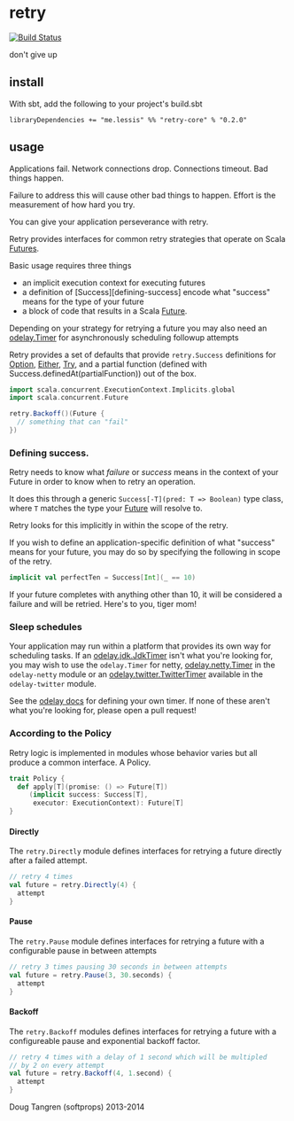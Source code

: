 # retry

[![Build Status](https://travis-ci.org/softprops/retry.png?branch=master)](https://travis-ci.org/softprops/retry)

don't give up

## install

With sbt, add the following to your project's build.sbt

    libraryDependencies += "me.lessis" %% "retry-core" % "0.2.0"

## usage

Applications fail. Network connections drop. Connections timeout. Bad things happen.

Failure to address this will cause other bad things to happen. Effort is the measurement of how hard you try.

You can give your application perseverance with retry.

Retry provides interfaces for common retry strategies that operate on Scala [Futures][fut].

Basic usage requires three things

- an implicit execution context for executing futures 
- a definition of [Success][defining-success] encode what "success" means for the type of your future
- a block of code that results in a Scala [Future][fut].

Depending on your strategy for retrying a future you may also need an [odelay.Timer][timer] for asynchronously scheduling followup attempts

Retry provides a set of defaults that provide `retry.Success` definitions for [Option][option], [Either][either], [Try][try], and a partial function (defined with Success.definedAt(partialFunction)) out of the box.

```scala
import scala.concurrent.ExecutionContext.Implicits.global
import scala.concurrent.Future

retry.Backoff()(Future {
  // something that can "fail"
})
```

### Defining success.

Retry needs to know what _failure_ or _success_ means in the context of your Future in order to know when to retry an operation.

It does this through a generic `Success[-T](pred: T => Boolean)` type class, where `T` matches the type your [Future][fut] will resolve to.

Retry looks for this implicitly in within the scope of the retry.

If you wish to define an application-specific definition of what "success" means for your future, you may do so by specifying the following in scope of the retry.

```scala
implicit val perfectTen = Success[Int](_ == 10)
```

If your future completes with anything other than 10, it will be considered a failure and will be retried. Here's to you, tiger mom!

### Sleep schedules

Your application may run within a platform that provides its own way for scheduling tasks. If an [odelay.jdk.JdkTimer](https://github.com/softprops/odelay#jdktimer) isn't what you're looking for, you may wish to use the `odelay.Timer` for netty, [odelay.netty.Timer](https://github.com/softprops/odelay#netty3timers) in the `odelay-netty` module or an [odelay.twitter.TwitterTimer](https://github.com/softprops/odelay#twittertimers) available in the `odelay-twitter` module.

See the [odelay docs][odelay] for defining your own timer. If none of these aren't what you're looking for, please open a pull request!

### According to the Policy

Retry logic is implemented in modules whose behavior varies but all produce a common interface. A Policy.

```scala
trait Policy {
  def apply[T](promise: () => Future[T])
     (implicit success: Success[T],
      executor: ExecutionContext): Future[T]
}
```          

#### Directly

The `retry.Directly` module defines interfaces for retrying a future directly
after a failed attempt.

```scala
// retry 4 times
val future = retry.Directly(4) {
  attempt
}
```

#### Pause

The `retry.Pause` module defines interfaces for retrying a future with a configurable pause in between attempts

```scala
// retry 3 times pausing 30 seconds in between attempts
val future = retry.Pause(3, 30.seconds) {
  attempt
}
```

#### Backoff

The `retry.Backoff` modules defines interfaces for retrying a future with a configureable pause and exponential
backoff factor.


```scala
// retry 4 times with a delay of 1 second which will be multipled
// by 2 on every attempt
val future = retry.Backoff(4, 1.second) {
  attempt
}
```

Doug Tangren (softprops) 2013-2014

[timer]: https://github.com/softprops/odelay#timers
[odelay]: https://github.com/softprops/odelay#readme
[fut]: http://www.scala-lang.org/api/current/index.html#scala.concurrent.Future
[either]: http://www.scala-lang.org/api/current/index.html#scala.util.Either
[option]: http://www.scala-lang.org/api/current/index.html#scala.Option
[try]: http://www.scala-lang.org/api/current/index.html#scala.util.Try

